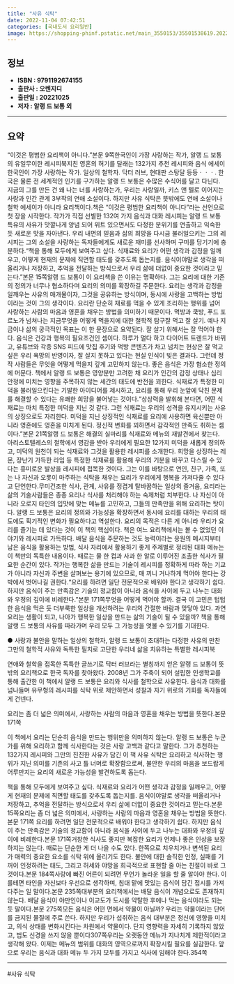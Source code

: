 ```yaml
---
title: "사유 식탁"
date: 2022-11-04 07:42:51
categories: [국내도서 요리일반]
image: https://shopping-phinf.pstatic.net/main_3550153/35501538619.20221101120812.jpg
---
```


## **정보**

- **ISBN : 9791192674155**
- **출판사 : 오렌지디**
- **출판일 : 20221025**
- **저자 : 알랭 드 보통 외**

------



## **요약**

“이것은 평범한 요리책이 아니다.”본문 9쪽한국인이 가장 사랑하는 작가, 알랭 드 보통의 유일무이한 레시피북지친 영혼의 허기를 달래는 132가지 추천 레시피와 음식 에세이한국인이 가장 사랑하는 작가. 일상의 철학자. 닥터 러브, 현대판 스탕달 등등ㆍㆍㆍ. 한국은 물론 전 세계적인 인기를 구가하는 알랭 드 보통은 수많은 수식어를 달고 다닌다. 지금의 그를 만든 건 왜 나는 너를 사랑하는가, 우리는 사랑일까, 키스 앤 텔로 이어지는 사랑과 인간 관계 3부작의 연애 소설이다. 하지만 사유 식탁은 뜻밖에도 연애 소설이나 철학 에세이가 아니라 요리책이다.책은 “이것은 평범한 요리책이 아니다”라는 선언으로 첫 장을 시작한다. 작가가 직접 선별한 132여 가지 음식과 대화 레시피는 알랭 드 보통 특유의 사유가 맛깔나게 양념 되어 위트 있으면서도 다정한 분위기를 연출하고 익숙한 듯 새로운 맛을 자아낸다. 우리 내면의 믿음과 삶의 희망을 다시금 불러일으키는 그의 레시피는 그의 소설을 사랑하는 독자들에게도 새로운 재미를 선사하며 구미를 당기기에 충분하다.“책을 통해 모두에게 보여주고 싶다. 식재료와 요리가 어떤 생각과 감정을 일깨우고, 어떻게 현재의 문제에 직면할 태도를 갖추도록 돕는지를. 음식이야말로 생각을 떠올리거나 저장하고, 추억을 전달하는 방식으로서 우리 삶에 더없이 중요한 것이라고 믿는다.”본문 15쪽알랭 드 보통이 이 요리책을 쓴 이유는 명확하다. 그는 요리에 대한 기존의 정의가 너무나 협소하다며 요리의 의미를 확장하길 주문한다. 요리는 생각과 감정을 일깨우는 사유의 매개물이자, 그것을 공유하는 방식이며, 동시에 사랑을 고백하는 방법이라는 것이 그의 생각이다. 요리란 단순히 재료를 먹을 수 있게 조리하는 행위를 넘어 사랑하는 사람의 마음과 영혼을 채우는 방법을 의미하기 때문이다. 먹방과 쿡방, 푸드 포르노가 넘쳐나는 지금무엇을 어떻게 먹을지에 대한 철학적 탐구잘 먹고 잘 살기. 예나 지금이나 삶의 궁극적인 목표는 이 한 문장으로 요약된다. 잘 살기 위해서는 잘 먹어야 한다. 음식은 건강과 행복의 필요조건인 셈이다. 하루가 멀다 하고 다이어트 트렌드가 바뀌고, 유튜브와 각종 SNS 피드에 맛집 후기와 먹방 콘텐츠가 차고 넘치는 현상은 잘 먹고 싶은 우리 욕망의 반영이자, 잘 살지 못하고 있다는 현실 인식이 빚은 결과다. 그런데 정작 사람들은 무엇을 어떻게 먹을지 깊게 고민하지 않는다. 좋은 음식은 가장 협소한 정의에 머문다. 책에서 알랭 드 보통은 영양분만 고려한 채 요리가 인간의 감정 상태나 심리 안정에 미치는 영향을 주목하지 않는 세간의 태도에 반전을 꾀한다. 식재료가 특정한 미덕을 불러일으킨다는 기발한 아이디어를 제시하고, 요리를 통해 우리 눈앞에 닥친 문제를 해결할 수 있다는 유쾌한 희망을 불어넣는 것이다.“상상력을 발휘해 본다면, 어떤 식재료는 마치 특정한 미덕을 지닌 것 같다. 그런 식재료는 우리의 성격을 유지시키는 사유의 상징으로도 자리한다. 미덕을 지닌 상징적인 식재료를 요리에 사용하면 육신뿐만 아니라 영혼에도 영혼을 미치게 된다. 정신적 변화를 꾀하면서 감각적인 만족도 취하는 셈이다.”본문 21쪽알랭 드 보통은 해결의 실마리를 식재료와 메뉴의 재발견에서 찾는다. 아리스토텔레스의 철학에서 영감을 받아 우리에게 필요한 12가지 미덕을 새롭게 정의하고, 미덕의 원천이 되는 식재료와 그것을 활용한 레시피를 소개한다. 희망을 상징하는 레몬, 장난기 가득한 라임 등 특정한 식재료를 활용해 우리의 기분을 바꾸고 다스릴 수 있다는 흥미로운 발상을 레시피에 접목한 것이다. 그는 이를 바탕으로 연인, 친구, 가족, 또는 나 자신과 오롯이 마주하는 식탁을 채우는 요리가 우리에게 행복을 가져다줄 수 있다고 단언한다.무미건조한 식사, 관계, 사유를 정겹게 탈바꿈하는 일상의 즐거움, 요리라는 삶의 기술사람들은 종종 요리나 식사를 처리해야 하는 숙제처럼 치부한다. 나 자신이 아니라 오로지 타인의 입맛에 맞는 메뉴를 고민하고, 그들의 만족만을 위해 요리하는 탓이다. 알랭 드 보통은 요리의 정의와 가능성을 확장하면서 동시에 요리를 대하는 우리의 태도에도 획기적인 변화가 필요하다고 역설한다. 요리의 목적은 다른 게 아니라 우리가 요리를 즐기는 데 있다는 것이 이 책의 핵심이다.  책은 여느 요리책에서는 볼 수 없었던 이야기와 레시피로 가득하다. 배달 음식을 주문하는 것도 능력이라는 응원의 메시지부터 남은 음식을 활용하는 방법, 식사 자리에서 활용하기 좋게 주제별로 정리된 대화 메뉴는 이 책만의 독특한 내용이다. 때로는 물 한 컵과 사과 한 알로 이루어진 조촐한 식사가 필요한 순간이 있다. 작가는 행복한 삶을 만드는 기술이 레시피를 정확하게 따라 하는 기교가 아니라 자신과 주변을 살펴보는 용기에 있으므로, 매 끼니 거나하게 먹어야 한다는 강박에서 벗어나길 권한다.“요리를 하려면 일단 전문적으로 배워야 한다고 생각하기 쉽다. 하지만 음식이 주는 만족감은 기술의 정교함이 아니라 음식을 사이에 두고 나누는 대화와 우정의 깊이에 비례한다.”본문 171쪽무엇을 어떻게 먹어야 할까. 결국 이 고민은 텁텁한 음식을 먹은 듯 더부룩한 일상을 개선하려는 우리의 간절한 바람과 맞닿아 있다. 과연 요리는 생활이 되고, 나아가 행복한 일상을 만드는 삶의 기술이 될 수 있을까? 책을 통해 알랭 드 보통의 사유를 따라가며 우리 모두 그 가능성을 엿볼 수 있기를 기대한다.

● 사랑과 불안을 말하는 일상의 철학자, 알랭 드 보통이 초대하는 다정한 사유의 만찬
그만의 철학적 사유와 독특한 필치로 고단한 우리네 삶을 치유하는 특별한 레시피북

연애와 철학을 접목한 독특한 글쓰기로 닥터 러브라는 별칭까지 얻은 알랭 드 보통이 뜻밖의 요리책으로 한국 독자를 찾아왔다. 2008년 그가 주축이 되어 설립한 인생학교를 통해 출간한 이 책에서 알랭 드 보통은 요리와 식사를 철학으로 사유한다. 음식과 대화를 넘나들며 유무형의 레시피를 식탁 위로 제안하면서 성찰과 자기 위로의 기회를 독자들에게 건넨다.

요리는 좀 더 넓은 의미에서, 사랑하는 사람의 마음과 영혼을 채우는 방법을 뜻한다.본문 171쪽 

이 책에서 요리는 단순히 음식을 만드는 행위만을 의미하지 않는다. 알랭 드 보통은 누군가를 위해 요리하고 함께 식사한다는 것은 사랑 고백과 같다고 말한다. 그가 추천하는 132가지 레시피와 그만의 진진한 사유가 담긴 이 책 사유 식탁은 요리하고 식사하는 행위가 지닌 의미를 기존의 사고 틀 너머로 확장함으로써, 불안한 우리의 마음을 보드랍게 어루만지는 요리의 새로운 가능성을 발견하도록 돕는다. 

책을 통해 모두에게 보여주고 싶다. 식재료와 요리가 어떤 생각과 감정을 일깨우고, 어떻게 현재의 문제에 직면할 태도를 갖추도록 돕는지를. 음식이야말로 생각을 떠올리거나 저장하고, 추억을 전달하는 방식으로서 우리 삶에 더없이 중요한 것이라고 믿는다.본문 15쪽요리는 좀 더 넓은 의미에서, 사랑하는 사람의 마음과 영혼을 채우는 방법을 뜻한다.본문 171쪽 요리를 하려면 일단 전문적으로 배워야 한다고 생각하기 쉽다. 하지만 음식이 주는 만족감은 기술의 정교함이 아니라 음식을 사이에 두고 나누는 대화와 우정의 깊이에 비례한다.본문 171쪽거창한 식사도 좋지만 복잡한 요리가 언제나 좋은 인상을 보장하지는 않는다. 때로는 단순한 게 더 나을 수도 있다. 한쪽으로 치우치거나 변색된 요리가 매력의 중요한 요소를 식탁 위에 올리기도 한다. 불안에 대한 솔직한 인정, 실패를 기꺼이 인정하려는 태도, 그리고 허세와 야망을 희극적으로 표현할 줄 아는 친절이 바로 그것이다.본문 184쪽사랑에 빠진 어른이 되려면 무언가 놀라운 일을 할 줄 알아야 한다. 이를테면 타인을 자신보다 우선으로 생각하며, 침대 맡에 맛있는 음식이 담긴 접시를 가져다주는 일 말이다.본문 235쪽대부분의 요리책에서는 배달 음식이 개념으로도 존재하지 않는다. 배달 음식이 야만인이나 이교도가 도시를 약탈한 후에나 먹는 음식이라도 되는 듯 말이다.본문 275쪽모든 음식은 어떤 면에서 약물이 아닐까? 우리는 약물이라는 단어를 금지된 물질에 주로 쓴다. 하지만 우리가 섭취하는 음식 대부분은 정신에 영향을 미치고, 의식 상태를 변화시킨다는 차원에서 약물이다. 단지 영향력을 자세히 기록하지 않았고, 법도 신경을 쓰지 않을 뿐이다307쪽우리는 오랫동안 메뉴가 지나치게 제한적이라고 생각해 왔다. 이제는 메뉴의 범위를 대화의 영역으로까지 확장시킬 필요를 실감한다. 앞으로 우리는 음식과 대화 메뉴 두 가지 모두를 가지고 식사에 임해야 한다.354쪽

------

#사유 식탁


